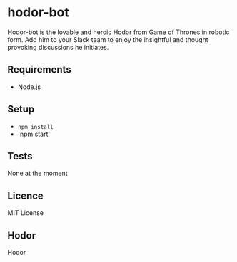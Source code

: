 # hodor-bot

Hodor-bot is the lovable and heroic Hodor from Game of Thrones in robotic form. Add him to
your Slack team to enjoy the insightful and thought provoking discussions he initiates.

## Requirements 

* Node.js

## Setup

* `npm install`
* 'npm start'

## Tests

None at the moment

## Licence 

MIT License

## Hodor

Hodor
